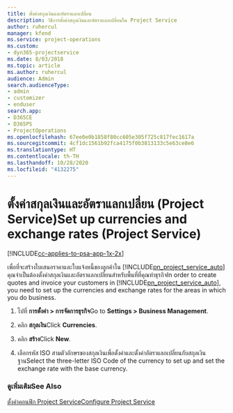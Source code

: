 ```yaml
---
title: ตั้งค่าสกุลเงินและอัตราแลกเปลี่ยน
description: วิธีการตั้งค่าสกุลเงินและอัตราแลกเปลี่ยนใน Project Service
author: ruhercul
manager: kfend
ms.service: project-operations
ms.custom:
- dyn365-projectservice
ms.date: 8/03/2018
ms.topic: article
ms.author: ruhercul
audience: Admin
search.audienceType:
- admin
- customizer
- enduser
search.app:
- D365CE
- D365PS
- ProjectOperations
ms.openlocfilehash: 67ee0e0b1858f80cc605e305f725c817fec1617a
ms.sourcegitcommit: 4cf1dc1561b92fca4175f0b3813133c5e63ce8e6
ms.translationtype: HT
ms.contentlocale: th-TH
ms.lasthandoff: 10/28/2020
ms.locfileid: "4132275"
---
```

# <a name="set-up-currencies-and-exchange-rates-project-service"></a><span data-ttu-id="bc34e-103">ตั้งค่าสกุลเงินและอัตราแลกเปลี่ยน (Project Service)</span><span class="sxs-lookup"><span data-stu-id="bc34e-103">Set up currencies and exchange rates (Project Service)</span></span>

[!INCLUDE[cc-applies-to-psa-app-1x-2x](../includes/cc-applies-to-psa-app-1x-2x.md)]

<span data-ttu-id="bc34e-104">เพื่อที่จะสร้างใบเสนอราคาและใบแจ้งหนี้ของลูกค้าใน [!INCLUDE[pn_project_service_auto](../includes/pn-project-service-auto.md)] คุณจำเป็นต้องตั้งค่าสกุลเงินและอัตราแลกเปลี่ยนสำหรับพื้นที่ที่คุณทำธุรกิจ</span><span class="sxs-lookup"><span data-stu-id="bc34e-104">In order to create quotes and invoice your customers in [!INCLUDE[pn_project_service_auto](../includes/pn-project-service-auto.md)], you need to set up the currencies and exchange rates for the areas in which you do business.</span></span>  
  
1.  <span data-ttu-id="bc34e-105">ไปที่ **การตั้งค่า > การจัดการธุรกิจ**</span><span class="sxs-lookup"><span data-stu-id="bc34e-105">Go to **Settings > Business Management**.</span></span>  
  
2.  <span data-ttu-id="bc34e-106">คลิก **สกุลเงิน**</span><span class="sxs-lookup"><span data-stu-id="bc34e-106">Click **Currencies**.</span></span>  
  
3.  <span data-ttu-id="bc34e-107">คลิก **สร้าง**</span><span class="sxs-lookup"><span data-stu-id="bc34e-107">Click **New**.</span></span>  
  
4.  <span data-ttu-id="bc34e-108">เลือกรหัส ISO สามตัวอักษรของสกุลเงินเพื่อตั้งค่าและตั้งค่าอัตราแลกเปลี่ยนกับสกุลเงินฐาน</span><span class="sxs-lookup"><span data-stu-id="bc34e-108">Select the three-letter ISO Code of the currency to set up and set the exchange rate with the base currency.</span></span>  
  
### <a name="see-also"></a><span data-ttu-id="bc34e-109">ดูเพิ่มเติม</span><span class="sxs-lookup"><span data-stu-id="bc34e-109">See Also</span></span>  
 [<span data-ttu-id="bc34e-110">ตั้งค่าคอนฟิก Project Service</span><span class="sxs-lookup"><span data-stu-id="bc34e-110">Configure Project Service</span></span>](../psa/configure.md)

